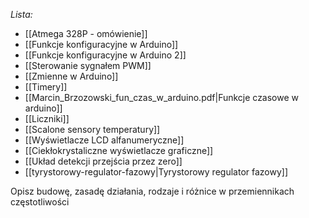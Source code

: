 _Lista:_
- [[Atmega 328P - omówienie]]
- [[Funkcje konfiguracyjne w Arduino]]
- [[Funkcje konfiguracyjne w Arduino 2]]
- [[Sterowanie sygnałem PWM]]
- [[Zmienne w Arduino]]
- [[Timery]]
- [[Marcin_Brzozowski_fun_czas_w_arduino.pdf|Funkcje czasowe w arduino]]
- [[Liczniki]]
- [[Scalone sensory temperatury]]
- [[Wyświetlacze LCD alfanumeryczne]]
- [[Ciekłokrystaliczne wyświetlacze graficzne]]
- [[Układ detekcji przejścia przez zero]]
- [[tyrystorowy-regulator-fazowy|Tyrystorowy regulator fazowy]]

Opisz budowę, zasadę działania, rodzaje i różnice w przemiennikach częstotliwości 